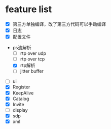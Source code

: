 # feature list
- [x] 第三方单独编译，改了第三方代码可以手动编译
- [x] 日志
- [x] 配置文件
- ps流解析
    - [ ] rtp over udp
    - [ ] rtp over tcp
    - [x] rtp解析
    - [ ] jitter buffer
- [ ] ui
- [x] Register
- [x] KeepAlive
- [x] Catalog
- [x] Invite
- [ ] display
- [x] sdp
- [x] xml